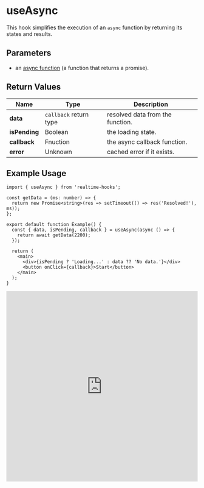# useAsync

This hook simplifies the execution of an `async` function by returning its states and results.

## Parameters

- an [async function](https://developer.mozilla.org/en-US/docs/Web/JavaScript/Reference/Statements/async_function) (a function that returns a promise).

## Return Values

| Name          | Type                   | Description                      |
| ------------- | ---------------------- | -------------------------------- |
| **data**      | `callback` return type | resolved data from the function. |
| **isPending** | Boolean                | the loading state.               |
| **callback**  | Fnuction               | the async callback function.     |
| **error**     | Unknown                | cached error if it exists.       |

## Example Usage

```tsx
import { useAsync } from 'realtime-hooks';

const getData = (ms: number) => {
  return new Promise<string>(res => setTimeout(() => res('Resolved!'), ms));
};

export default function Example() {
  const { data, isPending, callback } = useAsync(async () => {
    return await getData(2200);
  });

  return (
    <main>
      <div>{isPending ? 'Loading...' : data ?? 'No data.'}</div>
      <button onClick={callback}>Start</button>
    </main>
  );
}
```

<iframe src="https://codesandbox.io/embed/useasync-wxrnql?fontsize=14&hidenavigation=1&module=%2Fsrc%2FComponent.tsx&theme=dark" style="width:100%; height:500px; border:0; overflow:hidden;" title="useAsync" allow="accelerometer; ambient-light-sensor; camera; encrypted-media; geolocation; gyroscope; hid; microphone; midi; payment; usb; vr; xr-spatial-tracking" sandbox="allow-forms allow-modals allow-popups allow-presentation allow-same-origin allow-scripts"></iframe>

